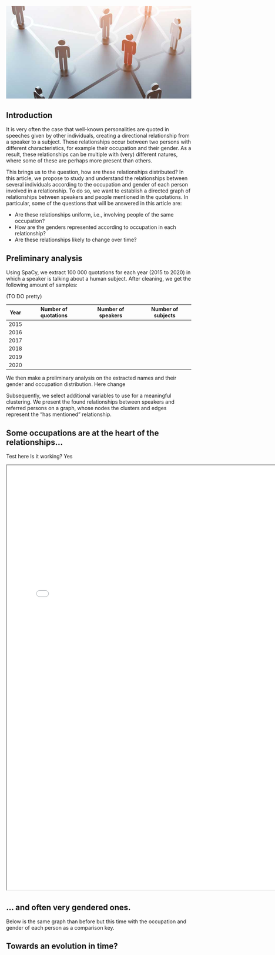 ![](./docs/networking-vs-connecting.jpg)

## Introduction 

It is very often the case that well-known personalities are quoted in speeches given by other individuals, creating a directional relationship from a speaker to a subject. These relationships occur between two persons with different characteristics, for example their occupation and their gender. As a result, these relationships can be multiple with (very) different natures, where some of these are perhaps more present than others.

This brings us to the question, how are these relationships distributed? In this article, we propose to study and understand the relationships between several individuals according to the occupation and gender of each person involved in a relationship. To do so, we want to establish a directed graph of relationships between speakers and people mentioned in the quotations. In particular, some of the questions that will be answered in this article are:

* Are these relationships uniform, i.e., involving people of the same occupation?
* How are the genders represented according to occupation in each relationship?
* Are these relationships likely to change over time?


## Preliminary analysis

Using SpaCy, we extract 100 000 quotations for each year (2015 to 2020) in which a speaker is talking about a human subject. After cleaning, we get the following amount of samples:

(TO DO pretty)

| Year | Number of quotations | Number of speakers | Number of subjects |
| --- | --- | --- | --- |
|2015|     |     |     |
|2016|     |     |     |
|2017|     |     |     |
|2018|     |     |     |
|2019|     |     |     |
|2020|     |     |     |


We then make a preliminary analysis on the extracted names and their gender and occupation distribution. Here change

Subsequently, we select additional variables to use for a meaningful clustering. We present the found relationships between speakers and referred persons on a graph, whose nodes the clusters and edges represent the “has mentioned” relationship.

## Some occupations are at the heart of the relationships…

Test here 
Is it working? Yes

<iframe width="760" height="1155" src="./docs/Gender_speakers.html"></iframe>

## … and often very gendered ones.

Below is the same graph than before but this time with the occupation and gender of each person as a comparison key.

## Towards an evolution in time?

